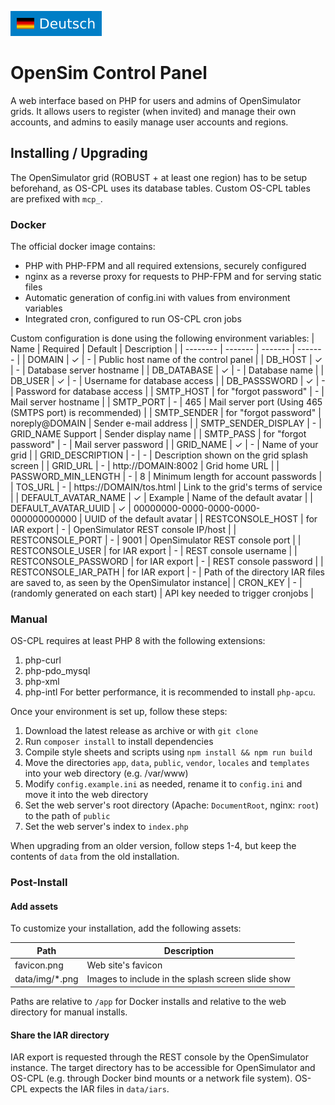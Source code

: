 [![de](./.github/badge-de.svg)](README-de.md)

# OpenSim Control Panel

A web interface based on PHP for users and admins of OpenSimulator grids. It allows users to register (when invited) and manage their own accounts, and admins to easily manage user accounts and regions.

## Installing / Upgrading

The OpenSimulator grid (ROBUST + at least one region) has to be setup beforehand, as OS-CPL uses its database tables. Custom OS-CPL tables are prefixed with `mcp_`.

### Docker
The official docker image contains:
- PHP with PHP-FPM and all required extensions, securely configured
- nginx as a reverse proxy for requests to PHP-FPM and for serving static files
- Automatic generation of config.ini with values from environment variables
- Integrated cron, configured to run OS-CPL cron jobs

Custom configuration is done using the following environment variables:
| Name | Required | Default | Description |
| -------- | ------- | ------- | ------- |
| DOMAIN | ✓ | - | Public host name of the control panel |
| DB_HOST | ✓ | - | Database server hostname |
| DB_DATABASE | ✓ | - | Database name |
| DB_USER | ✓ | - | Username for database access |
| DB_PASSSWORD | ✓ | - | Password for database access |
| SMTP_HOST | for "forgot password" | - | Mail server hostname |
| SMTP_PORT | - | 465 | Mail server port (Using 465 (SMTPS port) is recommended) |
| SMTP_SENDER | for "forgot password" | noreply@DOMAIN | Sender e-mail address |
| SMTP_SENDER_DISPLAY | - | GRID_NAME Support | Sender display name |
| SMTP_PASS | for "forgot password" | - | Mail server password |
| GRID_NAME | ✓ | - | Name of your grid |
| GRID_DESCRIPTION | - | - | Description shown on the grid splash screen |
| GRID_URL | - | http://DOMAIN:8002 | Grid home URL |
| PASSWORD_MIN_LENGTH | - | 8 | Minimum length for account passwords |
| TOS_URL | - | https://DOMAIN/tos.html | Link to the grid's terms of service |
| DEFAULT_AVATAR_NAME | ✓ | Example | Name of the default avatar |
| DEFAULT_AVATAR_UUID | ✓ | 00000000-0000-0000-0000-000000000000 | UUID of the default avatar |
| RESTCONSOLE_HOST | for IAR export | - | OpenSimulator REST console IP/host |
| RESTCONSOLE_PORT | - | 9001 | OpenSimulator REST console port |
| RESTCONSOLE_USER | for IAR export | - | REST console username |
| RESTCONSOLE_PASSWORD | for IAR export | - | REST console password |
| RESTCONSOLE_IAR_PATH | for IAR export | - | Path of the directory IAR files are saved to, as seen by the OpenSimulator instance|
| CRON_KEY | - | (randomly generated on each start) | API key needed to trigger cronjobs |

### Manual

OS-CPL requires at least PHP 8 with the following extensions:
1. php-curl
2. php-pdo_mysql
3. php-xml
4. php-intl
For better performance, it is recommended to install `php-apcu`.

Once your environment is set up, follow these steps:
1. Download the latest release as archive or with `git clone`
2. Run `composer install` to install dependencies
3. Compile style sheets and scripts using `npm install && npm run build`
4. Move the directories `app`, `data`, `public`, `vendor`, `locales` and `templates` into your web directory (e.g. /var/www)
5. Modify `config.example.ini` as needed, rename it to `config.ini` and move it into the web directory
6. Set the web server's root directory (Apache: `DocumentRoot`, nginx: `root`) to the path of `public`
7. Set the web server's index to `index.php`

When upgrading from an older version, follow steps 1-4, but keep the contents of `data` from the old installation.

### Post-Install

#### Add assets
To customize your installation, add the following assets:

| Path | Description |
| ---- | ------------ |
| favicon.png | Web site's favicon |
| data/img/*.png | Images to include in the splash screen slide show |

Paths are relative to `/app` for Docker installs and relative to the web directory for manual installs.

#### Share the IAR directory

IAR export is requested through the REST console by the OpenSimulator instance. The target directory has to be accessible for OpenSimulator and OS-CPL (e.g. through Docker bind mounts or a network file system). OS-CPL expects the IAR files in `data/iars`.
